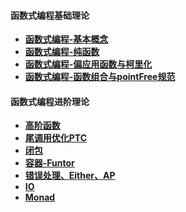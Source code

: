 #### 函数式编程基础理论
- **[函数式编程-基本概念](https://github.com/4lQuiorrA/FE_Journey/blob/master/JS/js_advanced/%E5%87%BD%E6%95%B0%E5%BC%8F%E7%BC%96%E7%A8%8B/%E5%87%BD%E6%95%B0%E5%BC%8F%E7%BC%96%E7%A8%8B-%E5%9F%BA%E6%9C%AC%E6%A6%82%E5%BF%B5.md)**
- **[函数式编程-纯函数](https://github.com/4lQuiorrA/FE_Journey/blob/master/JS/js_advanced/%E5%87%BD%E6%95%B0%E5%BC%8F%E7%BC%96%E7%A8%8B/%E7%BA%AF%E5%87%BD%E6%95%B0.md)**
- **[函数式编程-偏应用函数与柯里化](https://github.com/4lQuiorrA/FE_Journey/blob/master/JS/js_advanced/%E5%87%BD%E6%95%B0%E5%BC%8F%E7%BC%96%E7%A8%8B/%E5%81%8F%E5%BA%94%E7%94%A8%E5%87%BD%E6%95%B0%E4%B8%8E%E5%87%BD%E6%95%B0%E6%9F%AF%E9%87%8C%E5%8C%96.md)**
- **[函数式编程-函数组合与pointFree规范](https://github.com/4lQuiorrA/FE_Journey/blob/master/JS/js_advanced/%E5%87%BD%E6%95%B0%E5%BC%8F%E7%BC%96%E7%A8%8B/%E5%87%BD%E6%95%B0%E7%BB%84%E5%90%88%E4%B8%8Epointfree.md)**

#### 函数式编程进阶理论

- **[高阶函数](https://github.com/4lQuiorrA/FE_Journey/blob/master/JS/js_advanced/%E5%87%BD%E6%95%B0%E5%BC%8F%E7%BC%96%E7%A8%8B/%E9%AB%98%E9%98%B6%E5%87%BD%E6%95%B0.md)**
- **[尾调用优化PTC]()**
- **[闭包](https://github.com/4lQuiorrA/FE_Journey/blob/master/JS/js_normal/javascript%E5%9F%BA%E7%A1%80-%E9%97%AD%E5%8C%85.md)**
- **[容器-Funtor]()**
- **[错误处理、Either、AP]()**
- **[IO]()**
- **[Monad]()**
